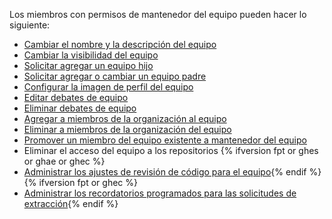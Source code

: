 Los miembros con permisos de mantenedor del equipo pueden hacer lo siguiente:

- [Cambiar el nombre y la descripción del equipo](/articles/renaming-a-team)
- [Cambiar la visibilidad del equipo](/articles/changing-team-visibility)
- [Solicitar agregar un equipo hijo](/articles/requesting-to-add-a-child-team)
- [Solicitar agregar o cambiar un equipo padre](/articles/requesting-to-add-or-change-a-parent-team)
- [Configurar la imagen de perfil del equipo](/articles/setting-your-team-s-profile-picture)
- [Editar debates de equipo](/articles/managing-disruptive-comments/#editing-a-comment)
- [Eliminar debates de equipo](/articles/managing-disruptive-comments/#deleting-a-comment)
- [Agregar a miembros de la organización al equipo](/articles/adding-organization-members-to-a-team)
- [Eliminar a miembros de la organización del equipo](/articles/removing-organization-members-from-a-team)
- [Promover un miembro del equipo existente a mantenedor del equipo](/organizations/organizing-members-into-teams/assigning-the-team-maintainer-role-to-a-team-member)
- Eliminar el acceso del equipo a los repositorios {% ifversion fpt or ghes or ghae or ghec %}
- [Administrar los ajustes de revisión de código para el equipo](/organizations/organizing-members-into-teams/managing-code-review-settings-for-your-team){% endif %}{% ifversion fpt or ghec %}
- [Administrar los recordatorios programados para las solicitudes de extracción](/github/setting-up-and-managing-organizations-and-teams/managing-scheduled-reminders-for-pull-requests){% endif %}
